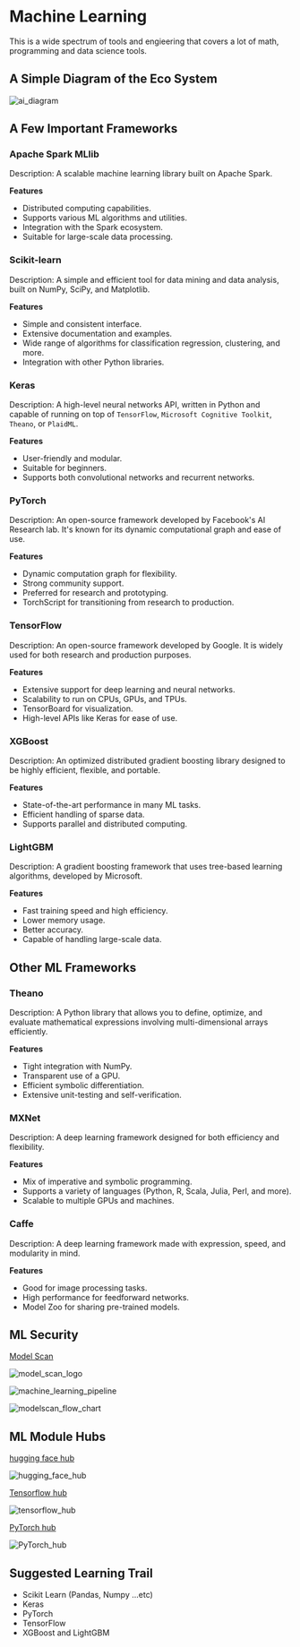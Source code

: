 # Machine Learning

This is a wide spectrum of tools and engieering that covers a lot of math, programming and data science tools.

## A Simple Diagram of the Eco System

![ai_diagram](https://kevinli-webbertech.github.io/blog/images/ml/ai_diagram.png)

## A Few Important Frameworks

### Apache Spark MLlib

Description: A scalable machine learning library built on Apache Spark.

**Features**

* Distributed computing capabilities.
* Supports various ML algorithms and utilities.
* Integration with the Spark ecosystem.
* Suitable for large-scale data processing.

### Scikit-learn

Description: A simple and efficient tool for data mining and data analysis, built on NumPy, SciPy, and Matplotlib.

**Features**

* Simple and consistent interface.
* Extensive documentation and examples.
* Wide range of algorithms for classification regression, clustering, and more.
* Integration with other Python libraries.

### Keras

Description: A high-level neural networks API, written in Python and capable of running on top of `TensorFlow`, `Microsoft Cognitive Toolkit`, `Theano`, or `PlaidML`.

**Features**

* User-friendly and modular.
* Suitable for beginners.
* Supports both convolutional networks and recurrent networks.

### PyTorch

Description: An open-source framework developed by Facebook's AI Research lab. It's known for its dynamic computational graph and ease of use.

**Features**

* Dynamic computation graph for flexibility.
* Strong community support.
* Preferred for research and prototyping.
* TorchScript for transitioning from research to production.

### TensorFlow

Description: An open-source framework developed by Google. It is widely used for both research and production purposes.

**Features**

* Extensive support for deep learning and neural networks.
* Scalability to run on CPUs, GPUs, and TPUs.
* TensorBoard for visualization.
* High-level APIs like Keras for ease of use.

### XGBoost

Description: An optimized distributed gradient boosting library designed to be highly efficient, flexible, and portable.

**Features**

* State-of-the-art performance in many ML tasks.
* Efficient handling of sparse data.
* Supports parallel and distributed computing.

### LightGBM

Description: A gradient boosting framework that uses tree-based learning algorithms, developed by Microsoft.

**Features**

* Fast training speed and high efficiency.
* Lower memory usage.
* Better accuracy.
* Capable of handling large-scale data.

## Other ML Frameworks

### Theano

Description: A Python library that allows you to define, optimize, and evaluate mathematical expressions involving multi-dimensional arrays efficiently.

**Features**

* Tight integration with NumPy.
* Transparent use of a GPU.
* Efficient symbolic differentiation.
* Extensive unit-testing and self-verification.

### MXNet

Description: A deep learning framework designed for both efficiency and flexibility.

**Features**

* Mix of imperative and symbolic programming.
* Supports a variety of languages (Python, R, Scala, Julia, Perl, and more).
* Scalable to multiple GPUs and machines.

### Caffe

Description: A deep learning framework made with expression, speed, and modularity in mind.

**Features**

* Good for image processing tasks.
* High performance for feedforward networks.
* Model Zoo for sharing pre-trained models.

## ML Security

[Model Scan](https://github.com/protectai/modelscan)

![model_scan_logo](https://kevinli-webbertech.github.io/blog/images/ml/modelscan_logo.png)

![machine_learning_pipeline](https://kevinli-webbertech.github.io/blog/images/ml/ml_pipeline.png)

![modelscan_flow_chart](https://kevinli-webbertech.github.io/blog/images/ml/modelscan_flow_chart.png)

## ML Module Hubs

[hugging face hub](https://huggingface.co/models)

![hugging_face_hub](https://kevinli-webbertech.github.io/blog/images/ml/huggingface_hub.png)

[Tensorflow hub](https://www.kaggle.com/models?tfhub-redirect=true)

![tensorflow_hub](https://kevinli-webbertech.github.io/blog/images/ml/tensorflow_hub.png)

[PyTorch hub](https://pytorch.org/hub/)

![PyTorch_hub](https://kevinli-webbertech.github.io/blog/images/ml/pytorch_hub.png)

## Suggested Learning Trail

* Scikit Learn (Pandas, Numpy ...etc)
* Keras
* PyTorch
* TensorFlow
* XGBoost and LightGBM